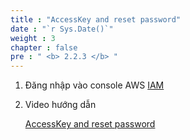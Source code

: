 ```yaml
---
title : "AccessKey and reset password"
date : "`r Sys.Date()`"
weight : 3
chapter : false
pre : " <b> 2.2.3 </b> "
---
```



1. Đăng nhập vào console AWS [IAM](https://console.aws.amazon.com/)
2. Video hướng dẫn
 
    [AccessKey and reset password](https://youtu.be/yjkGEjkvCI8)




 